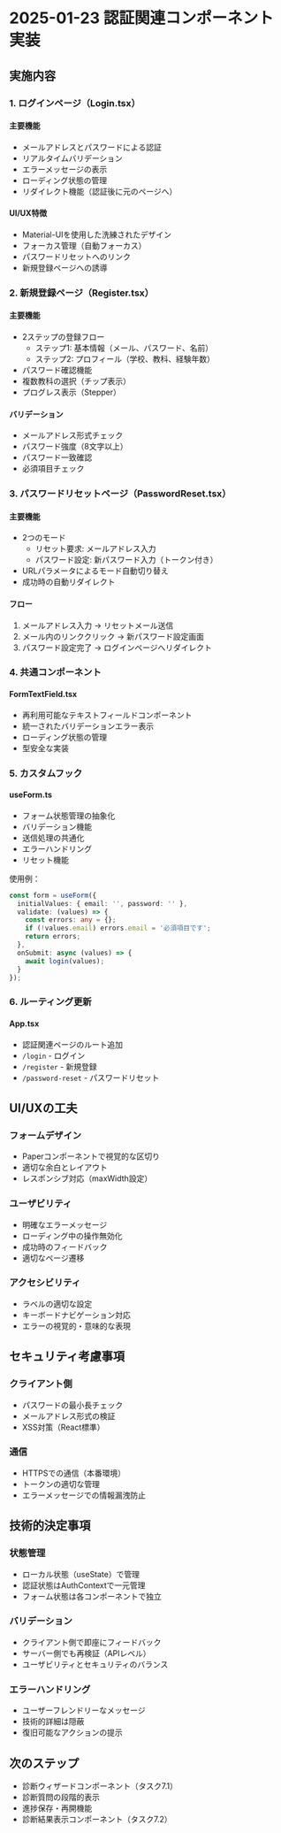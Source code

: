 # 2025-01-23 認証関連コンポーネント実装

## 実施内容

### 1. ログインページ（Login.tsx）

#### 主要機能
- メールアドレスとパスワードによる認証
- リアルタイムバリデーション
- エラーメッセージの表示
- ローディング状態の管理
- リダイレクト機能（認証後に元のページへ）

#### UI/UX特徴
- Material-UIを使用した洗練されたデザイン
- フォーカス管理（自動フォーカス）
- パスワードリセットへのリンク
- 新規登録ページへの誘導

### 2. 新規登録ページ（Register.tsx）

#### 主要機能
- 2ステップの登録フロー
  - ステップ1: 基本情報（メール、パスワード、名前）
  - ステップ2: プロフィール（学校、教科、経験年数）
- パスワード確認機能
- 複数教科の選択（チップ表示）
- プログレス表示（Stepper）

#### バリデーション
- メールアドレス形式チェック
- パスワード強度（8文字以上）
- パスワード一致確認
- 必須項目チェック

### 3. パスワードリセットページ（PasswordReset.tsx）

#### 主要機能
- 2つのモード
  - リセット要求: メールアドレス入力
  - パスワード設定: 新パスワード入力（トークン付き）
- URLパラメータによるモード自動切り替え
- 成功時の自動リダイレクト

#### フロー
1. メールアドレス入力 → リセットメール送信
2. メール内のリンククリック → 新パスワード設定画面
3. パスワード設定完了 → ログインページへリダイレクト

### 4. 共通コンポーネント

#### FormTextField.tsx
- 再利用可能なテキストフィールドコンポーネント
- 統一されたバリデーションエラー表示
- ローディング状態の管理
- 型安全な実装

### 5. カスタムフック

#### useForm.ts
- フォーム状態管理の抽象化
- バリデーション機能
- 送信処理の共通化
- エラーハンドリング
- リセット機能

使用例：
```typescript
const form = useForm({
  initialValues: { email: '', password: '' },
  validate: (values) => {
    const errors: any = {};
    if (!values.email) errors.email = '必須項目です';
    return errors;
  },
  onSubmit: async (values) => {
    await login(values);
  }
});
```

### 6. ルーティング更新

#### App.tsx
- 認証関連ページのルート追加
- `/login` - ログイン
- `/register` - 新規登録
- `/password-reset` - パスワードリセット

## UI/UXの工夫

### フォームデザイン
- Paperコンポーネントで視覚的な区切り
- 適切な余白とレイアウト
- レスポンシブ対応（maxWidth設定）

### ユーザビリティ
- 明確なエラーメッセージ
- ローディング中の操作無効化
- 成功時のフィードバック
- 適切なページ遷移

### アクセシビリティ
- ラベルの適切な設定
- キーボードナビゲーション対応
- エラーの視覚的・意味的な表現

## セキュリティ考慮事項

### クライアント側
- パスワードの最小長チェック
- メールアドレス形式の検証
- XSS対策（React標準）

### 通信
- HTTPSでの通信（本番環境）
- トークンの適切な管理
- エラーメッセージでの情報漏洩防止

## 技術的決定事項

### 状態管理
- ローカル状態（useState）で管理
- 認証状態はAuthContextで一元管理
- フォーム状態は各コンポーネントで独立

### バリデーション
- クライアント側で即座にフィードバック
- サーバー側でも再検証（APIレベル）
- ユーザビリティとセキュリティのバランス

### エラーハンドリング
- ユーザーフレンドリーなメッセージ
- 技術的詳細は隠蔽
- 復旧可能なアクションの提示

## 次のステップ
- 診断ウィザードコンポーネント（タスク7.1）
- 診断質問の段階的表示
- 進捗保存・再開機能
- 診断結果表示コンポーネント（タスク7.2）
